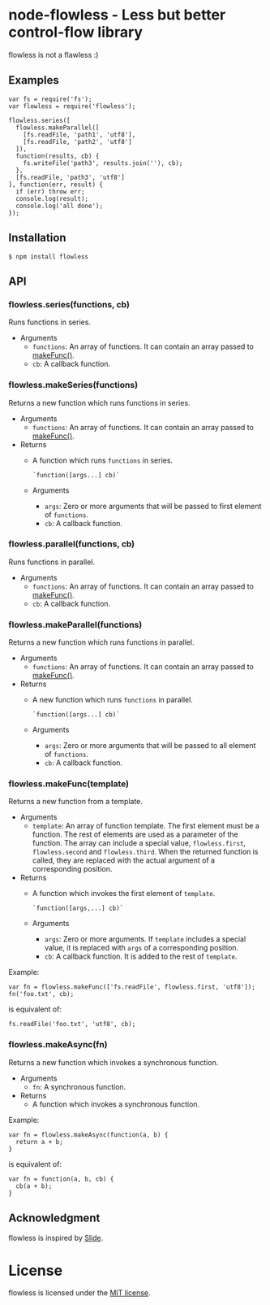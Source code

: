 # node-flowless - Less but better control-flow library

flowless is not a flawless :)

## Examples

    var fs = require('fs');
    var flowless = require('flowless');

    flowless.series([
      flowless.makeParallel([
        [fs.readFile, 'path1', 'utf8'],
        [fs.readFile, 'path2', 'utf8']
      ]),
      function(results, cb) {
        fs.writeFile('path3', results.join(''), cb);
      },
      [fs.readFile, 'path3', 'utf8']
    ], function(err, result) {
      if (err) throw err;
      console.log(result);
      console.log('all done');
    });

## Installation

    $ npm install flowless

## API

### flowless.series(functions, cb)

Runs functions in series.

 * Arguments
   * `functions`: An array of functions.
     It can contain an array passed to [makeFunc()](#flowless.makeFunc).
   * `cb`: A callback function.

### flowless.makeSeries(functions)

Returns a new function which runs functions in series.

 * Arguments
   * `functions`: An array of functions.
     It can contain an array passed to [makeFunc()](#flowless.makeFunc).
 * Returns
   * A function which runs `functions` in series.

         `function([args...] cb)`

   * Arguments
     * `args`: Zero or more arguments that will be passed to first element
       of `functions`.
     * `cb`: A callback function.

### flowless.parallel(functions, cb)

Runs functions in parallel.

 * Arguments
   * `functions`: An array of functions.
     It can contain an array passed to [makeFunc()](#flowless.makeFunc).
   * `cb`: A callback function.

### flowless.makeParallel(functions)

Returns a new function which runs functions in parallel.

 * Arguments
   * `functions`: An array of functions.
     It can contain an array passed to [makeFunc()](#flowless.makeFunc).
 * Returns
   * A new function which runs `functions` in parallel.

         `function([args...] cb)`

   * Arguments
     * `args`: Zero or more arguments that will be passed to all element
       of `functions`.
     * `cb`: A callback function.

### flowless.makeFunc(template)

Returns a new function from a template.

 * Arguments
   * `template`: An array of function template. The first element must be
     a function. The rest of elements are used as a parameter of the function.
     The array can include a special value, `flowless.first`, `flowless.second`
     and `flowless.third`. When the returned function is called, they are
     replaced with the actual argument of a corresponding position.
 * Returns
   * A function which invokes the first element of `template`.

         `function([args,...] cb)`

   * Arguments
     * `args`: Zero or more arguments.
       If `template` includes a special value, it is replaced
       with `args` of a corresponding position.
     * `cb`: A callback function.
       It is added to the rest of `template`.

Example:

    var fn = flowless.makeFunc(['fs.readFile', flowless.first, 'utf8']);
    fn('foo.txt', cb);

is equivalent of:

    fs.readFile('foo.txt', 'utf8', cb);

### flowless.makeAsync(fn)

Returns a new function which invokes a synchronous function.

 * Arguments
   * `fn`: A synchronous function.
 * Returns
   * A function which invokes a synchronous function.

Example:

    var fn = flowless.makeAsync(function(a, b) {
      return a + b;
    }

is equivalent of:

    var fn = function(a, b, cb) {
      cb(a + b);
    }

## Acknowledgment

flowless is inspired by [Slide](https://github.com/isaacs/slide-flow-control).

# License

flowless is licensed under the [MIT license](http://www.opensource.org/licenses/mit-license.php).
